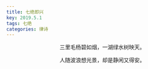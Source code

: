 ```yaml
---
title: 七绝即兴
key: 2019.5.1
tags: 七绝
categories: 律诗
---
```


<p align="center">三里毛杨碧如烟，一湖绿水树映天。
</p>
<p align="center">人随波浪想光景，却是静闲又得安。
</p>
